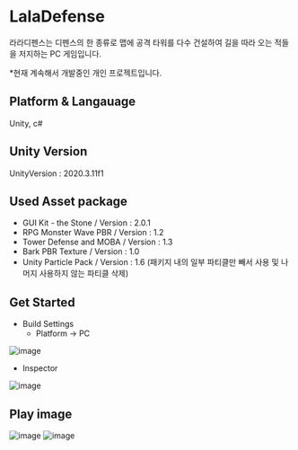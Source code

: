 # LalaDefense

라라디펜스는 디펜스의 한 종류로 맵에 공격 타워를 다수 건설하여 길을 따라 오는 적들을 저지하는 PC 게임입니다.

  *현재 계속해서 개발중인 개인 프로젝트입니다.
  

## Platform & Langauage

Unity, c#

## Unity Version 

UnityVersion : 2020.3.11f1

## Used Asset package

 * GUI Kit - the Stone / Version : 2.0.1
 * RPG Monster Wave PBR / Version : 1.2
 * Tower Defense and MOBA / Version : 1.3
 * Bark PBR Texture / Version : 1.0
 * Unity Particle Pack / Version : 1.6 (패키지 내의 일부 파티클만 빼서 사용 및 나머지 사용하지 않는 파티클 삭제)
 
 
## Get Started

 * Build Settings
    * Platform -> PC
    
![image](https://user-images.githubusercontent.com/50667930/142716067-91d86b3a-5f35-4b97-adcc-8ede4afee0bc.png)

 * Inspector


![image](https://user-images.githubusercontent.com/50667930/142716011-d178a553-29b0-4c18-97d8-e55f7601f552.png)


## Play image

![image](https://user-images.githubusercontent.com/50667930/142716392-a8e504f7-8d1a-4e03-bcd3-347b3fb18002.png)
![image](https://user-images.githubusercontent.com/50667930/142716638-d49c4bd7-0071-4528-a322-7e3785e7430a.png)

